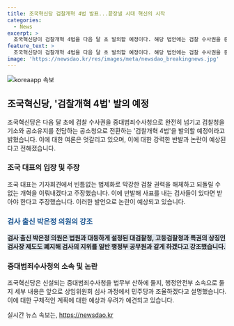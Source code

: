```yaml
---
title: 조국혁신당 검찰개혁 4법 발표...끝장낼 시대 혁신의 시작
categories:
  - News
excerpt: >
  조국혁신당이 검찰개혁 4법을 다음 달 초 발의할 예정이다. 해당 법안에는 검찰 수사권을 중대범죄수사청으로 완전히 이양하고, 검찰청을 기소와 공소유지를 전담하는 공소청으로 전환하는 내용이 포함돼 있다. 조국 대표는 법제화 과정에서 검찰의 권력을 해체하여 지속적인 개혁을 진행하겠다고 밝혔으며, 검사 출신 의원은 대검찰청과 고등검찰청의 특권적 지위를 폐지하고 검사의 지위를 행정부 공무원과 동등하게 하는 책략을 제시했다. 신설되는 중대범죄수사청의 소속 문제는 앞으로 상임위원회에서 논의될 예정이다.
feature_text: >
  조국혁신당이 검찰개혁 4법을 다음 달 초 발의할 예정이다. 해당 법안에는 검찰 수사권을 중대범죄수사청으로 완전히 이양하고, 검찰청을 기소와 공소유지를 전담하는 공소청으로 전환하는 내용이 포함돼 있다. 조국 대표는 법제화 과정에서 검찰의 권력을 해체하여 지속적인 개혁을 진행하겠다고 밝혔으며, 검사 출신 의원은 대검찰청과 고등검찰청의 특권적 지위를 폐지하고 검사의 지위를 행정부 공무원과 동등하게 하는 책략을 제시했다. 신설되는 중대범죄수사청의 소속 문제는 앞으로 상임위원회에서 논의될 예정이다.
image: 'https://newsdao.kr/res/images/meta/newsdao_breakingnews.jpg'
---
```


<p><img src="https://newsdao.kr/res/images/meta/newsdao_breakingnews.jpg" alt="koreaapp 속보" /></p>

<h2 data-ke-size="size26">조국혁신당, '검찰개혁 4법' 발의 예정</h2>

<p data-ke-size="size16">조국혁신당은 다음 달 초에 검찰 수사권을 중대범죄수사청으로 완전히 넘기고 검찰청을 기소와 공소유지를 전담하는 공소청으로 전환하는 '검찰개혁 4법'을 발의할 예정이라고 밝혔습니다. 이에 대한 여론은 엇갈리고 있으며, 이에 대한 강력한 반발과 논란이 예상된다고 전해졌습니다.</p>

<h3>조국 대표의 입장 및 주장</h3>

<p data-ke-size="size16">조국 대표는 기자회견에서 빈틈없는 법제화로 막강한 검찰 권력을 해체하고 되돌릴 수 없는 개혁을 이뤄내겠다고 주장했습니다. 이에 반발해 사표를 내는 검사들이 있다면 받아야 한다고 주장했습니다. 이러한 발언으로 논란이 예상되고 있습니다.</p>

<h3><b><span style="color: #1a5490;">검사 출신 박은정 의원의 강조</span></b></h3>

<p data-ke-size="size16"><b><span style="background-color: #21538527;">검사 출신 박은정 의원은 법원과 대등하게 설정된 대검찰청, 고등검찰청과 특권의 상징인 검사장 제도도 폐지해 검사의 지위를 일반 행정부 공무원과 같게 하겠다고 강조했습니다.</span></b></p>

<h3>중대범죄수사청의 소속 및 논란</h3>

<p data-ke-size="size16">조국혁신당은 신설되는 중대범죄수사청을 법무부 산하에 둘지, 행정안전부 소속으로 둘지 세부 내용은 앞으로 상임위원회 심사 과정에서 민주당과 조율하겠다고 설명했습니다. 이에 대한 구체적인 계획에 대한 예상과 우려가 예견되고 있습니다.</p>
실시간 뉴스 속보는, <a href="https://newsdao.kr" rel="dofollow">https://newsdao.kr</a>


